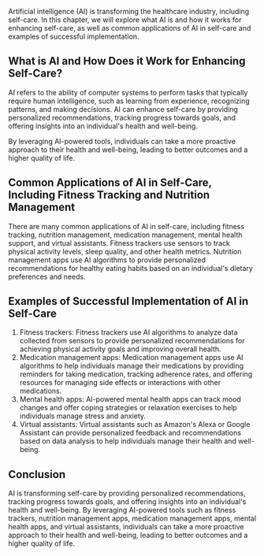 
Artificial intelligence (AI) is transforming the healthcare industry, including self-care. In this chapter, we will explore what AI is and how it works for enhancing self-care, as well as common applications of AI in self-care and examples of successful implementation.

What is AI and How Does it Work for Enhancing Self-Care?
--------------------------------------------------------

AI refers to the ability of computer systems to perform tasks that typically require human intelligence, such as learning from experience, recognizing patterns, and making decisions. AI can enhance self-care by providing personalized recommendations, tracking progress towards goals, and offering insights into an individual's health and well-being.

By leveraging AI-powered tools, individuals can take a more proactive approach to their health and well-being, leading to better outcomes and a higher quality of life.

Common Applications of AI in Self-Care, Including Fitness Tracking and Nutrition Management
-------------------------------------------------------------------------------------------

There are many common applications of AI in self-care, including fitness tracking, nutrition management, medication management, mental health support, and virtual assistants. Fitness trackers use sensors to track physical activity levels, sleep quality, and other health metrics. Nutrition management apps use AI algorithms to provide personalized recommendations for healthy eating habits based on an individual's dietary preferences and needs.

Examples of Successful Implementation of AI in Self-Care
--------------------------------------------------------

1. Fitness trackers: Fitness trackers use AI algorithms to analyze data collected from sensors to provide personalized recommendations for achieving physical activity goals and improving overall health.
2. Medication management apps: Medication management apps use AI algorithms to help individuals manage their medications by providing reminders for taking medication, tracking adherence rates, and offering resources for managing side effects or interactions with other medications.
3. Mental health apps: AI-powered mental health apps can track mood changes and offer coping strategies or relaxation exercises to help individuals manage stress and anxiety.
4. Virtual assistants: Virtual assistants such as Amazon's Alexa or Google Assistant can provide personalized feedback and recommendations based on data analysis to help individuals manage their health and well-being.

Conclusion
----------

AI is transforming self-care by providing personalized recommendations, tracking progress towards goals, and offering insights into an individual's health and well-being. By leveraging AI-powered tools such as fitness trackers, nutrition management apps, medication management apps, mental health apps, and virtual assistants, individuals can take a more proactive approach to their health and well-being, leading to better outcomes and a higher quality of life.
